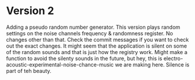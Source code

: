 # Version 2

Adding a pseudo random number generator. This version plays random settings on the noise channels frequency & randomness register. No changes other than that. Check the commit messages if you want to check out the exact changes. 
It might seem that the application is silent on some of the random sounds and that is just how the registry work. Might make a function to avoid the silenty sounds in the future, but hey, this is electro-acoustic-experimental-noise-chance-music we are making here. Silence is part of teh beauty. 
